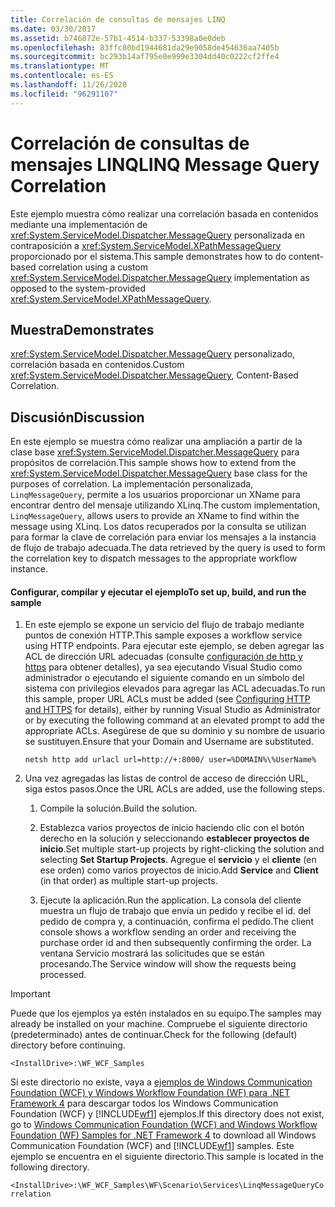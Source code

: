 ```yaml
---
title: Correlación de consultas de mensajes LINQ
ms.date: 03/30/2017
ms.assetid: b746872e-57b1-4514-b337-53398a0e0deb
ms.openlocfilehash: 83ffc80bd1944681da29e9058de454636aa7405b
ms.sourcegitcommit: bc293b14af795e0e999e3304dd40c0222cf2ffe4
ms.translationtype: MT
ms.contentlocale: es-ES
ms.lasthandoff: 11/26/2020
ms.locfileid: "96291107"
---
```

# <a name="linq-message-query-correlation"></a><span data-ttu-id="5c9b5-102">Correlación de consultas de mensajes LINQ</span><span class="sxs-lookup"><span data-stu-id="5c9b5-102">LINQ Message Query Correlation</span></span>

<span data-ttu-id="5c9b5-103">Este ejemplo muestra cómo realizar una correlación basada en contenidos mediante una implementación de <xref:System.ServiceModel.Dispatcher.MessageQuery> personalizada en contraposición a <xref:System.ServiceModel.XPathMessageQuery> proporcionado por el sistema.</span><span class="sxs-lookup"><span data-stu-id="5c9b5-103">This sample demonstrates how to do content-based correlation using a custom <xref:System.ServiceModel.Dispatcher.MessageQuery> implementation as opposed to the system-provided <xref:System.ServiceModel.XPathMessageQuery>.</span></span>  
  
## <a name="demonstrates"></a><span data-ttu-id="5c9b5-104">Muestra</span><span class="sxs-lookup"><span data-stu-id="5c9b5-104">Demonstrates</span></span>  

 <span data-ttu-id="5c9b5-105"><xref:System.ServiceModel.Dispatcher.MessageQuery> personalizado, correlación basada en contenidos.</span><span class="sxs-lookup"><span data-stu-id="5c9b5-105">Custom <xref:System.ServiceModel.Dispatcher.MessageQuery>, Content-Based Correlation.</span></span>  
  
## <a name="discussion"></a><span data-ttu-id="5c9b5-106">Discusión</span><span class="sxs-lookup"><span data-stu-id="5c9b5-106">Discussion</span></span>  

 <span data-ttu-id="5c9b5-107">En este ejemplo se muestra cómo realizar una ampliación a partir de la clase base <xref:System.ServiceModel.Dispatcher.MessageQuery> para propósitos de correlación.</span><span class="sxs-lookup"><span data-stu-id="5c9b5-107">This sample shows how to extend from the <xref:System.ServiceModel.Dispatcher.MessageQuery> base class for the purposes of correlation.</span></span> <span data-ttu-id="5c9b5-108">La implementación personalizada, `LinqMessageQuery`, permite a los usuarios proporcionar un XName para encontrar dentro del mensaje utilizando XLinq.</span><span class="sxs-lookup"><span data-stu-id="5c9b5-108">The custom implementation, `LinqMessageQuery`, allows users to provide an XName to find within the message using XLinq.</span></span> <span data-ttu-id="5c9b5-109">Los datos recuperados por la consulta se utilizan para formar la clave de correlación para enviar los mensajes a la instancia de flujo de trabajo adecuada.</span><span class="sxs-lookup"><span data-stu-id="5c9b5-109">The data retrieved by the query is used to form the correlation key to dispatch messages to the appropriate workflow instance.</span></span>  
  
#### <a name="to-set-up-build-and-run-the-sample"></a><span data-ttu-id="5c9b5-110">Configurar, compilar y ejecutar el ejemplo</span><span class="sxs-lookup"><span data-stu-id="5c9b5-110">To set up, build, and run the sample</span></span>  
  
1. <span data-ttu-id="5c9b5-111">En este ejemplo se expone un servicio del flujo de trabajo mediante puntos de conexión HTTP.</span><span class="sxs-lookup"><span data-stu-id="5c9b5-111">This sample exposes a workflow service using HTTP endpoints.</span></span> <span data-ttu-id="5c9b5-112">Para ejecutar este ejemplo, se deben agregar las ACL de dirección URL adecuadas (consulte [configuración de http y https](../../wcf/feature-details/configuring-http-and-https.md) para obtener detalles), ya sea ejecutando Visual Studio como administrador o ejecutando el siguiente comando en un símbolo del sistema con privilegios elevados para agregar las ACL adecuadas.</span><span class="sxs-lookup"><span data-stu-id="5c9b5-112">To run this sample, proper URL ACLs must be added (see [Configuring HTTP and HTTPS](../../wcf/feature-details/configuring-http-and-https.md) for details), either by running Visual Studio as Administrator or by executing the following command at an elevated prompt to add the appropriate ACLs.</span></span> <span data-ttu-id="5c9b5-113">Asegúrese de que su dominio y su nombre de usuario se sustituyen.</span><span class="sxs-lookup"><span data-stu-id="5c9b5-113">Ensure that your Domain and Username are substituted.</span></span>  
  
    ```console  
    netsh http add urlacl url=http://+:8000/ user=%DOMAIN%\%UserName%  
    ```  
  
2. <span data-ttu-id="5c9b5-114">Una vez agregadas las listas de control de acceso de dirección URL, siga estos pasos.</span><span class="sxs-lookup"><span data-stu-id="5c9b5-114">Once the URL ACLs are added, use the following steps.</span></span>  
  
    1. <span data-ttu-id="5c9b5-115">Compile la solución.</span><span class="sxs-lookup"><span data-stu-id="5c9b5-115">Build the solution.</span></span>  
  
    2. <span data-ttu-id="5c9b5-116">Establezca varios proyectos de inicio haciendo clic con el botón derecho en la solución y seleccionando **establecer proyectos de inicio**.</span><span class="sxs-lookup"><span data-stu-id="5c9b5-116">Set multiple start-up projects by right-clicking the solution and selecting **Set Startup Projects**.</span></span> <span data-ttu-id="5c9b5-117">Agregue el **servicio** y el **cliente** (en ese orden) como varios proyectos de inicio.</span><span class="sxs-lookup"><span data-stu-id="5c9b5-117">Add **Service** and **Client** (in that order) as multiple start-up projects.</span></span>  
  
    3. <span data-ttu-id="5c9b5-118">Ejecute la aplicación.</span><span class="sxs-lookup"><span data-stu-id="5c9b5-118">Run the application.</span></span> <span data-ttu-id="5c9b5-119">La consola del cliente muestra un flujo de trabajo que envía un pedido y recibe el id. del pedido de compra y, a continuación, confirma el pedido.</span><span class="sxs-lookup"><span data-stu-id="5c9b5-119">The client console shows a workflow  sending an order and receiving the purchase order id and then subsequently confirming the order.</span></span> <span data-ttu-id="5c9b5-120">La ventana Servicio mostrará las solicitudes que se están procesando.</span><span class="sxs-lookup"><span data-stu-id="5c9b5-120">The Service window will show the requests being processed.</span></span>  
  
> [!IMPORTANT]
> <span data-ttu-id="5c9b5-121">Puede que los ejemplos ya estén instalados en su equipo.</span><span class="sxs-lookup"><span data-stu-id="5c9b5-121">The samples may already be installed on your machine.</span></span> <span data-ttu-id="5c9b5-122">Compruebe el siguiente directorio (predeterminado) antes de continuar.</span><span class="sxs-lookup"><span data-stu-id="5c9b5-122">Check for the following (default) directory before continuing.</span></span>  
>
> `<InstallDrive>:\WF_WCF_Samples`  
>
> <span data-ttu-id="5c9b5-123">Si este directorio no existe, vaya a [ejemplos de Windows Communication Foundation (WCF) y Windows Workflow Foundation (WF) para .NET Framework 4](https://www.microsoft.com/download/details.aspx?id=21459) para descargar todos los Windows Communication Foundation (WCF) y [!INCLUDE[wf1](../../../../includes/wf1-md.md)] ejemplos.</span><span class="sxs-lookup"><span data-stu-id="5c9b5-123">If this directory does not exist, go to [Windows Communication Foundation (WCF) and Windows Workflow Foundation (WF) Samples for .NET Framework 4](https://www.microsoft.com/download/details.aspx?id=21459) to download all Windows Communication Foundation (WCF) and [!INCLUDE[wf1](../../../../includes/wf1-md.md)] samples.</span></span> <span data-ttu-id="5c9b5-124">Este ejemplo se encuentra en el siguiente directorio.</span><span class="sxs-lookup"><span data-stu-id="5c9b5-124">This sample is located in the following directory.</span></span>  
>
> `<InstallDrive>:\WF_WCF_Samples\WF\Scenario\Services\LinqMessageQueryCorrelation`
